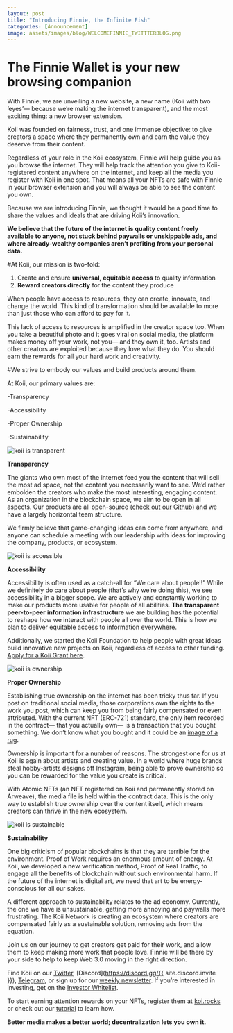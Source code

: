 ```yaml
---
layout: post
title: "Introducing Finnie, the Infinite Fish"
categories: [Announcement]
image: assets/images/blog/WELCOMEFINNIE_TWITTTERBLOG.png
---
```


# The Finnie Wallet is your new browsing companion

With Finnie, we are unveiling a new website, a new name (Koii with two ‘eyes’— because we’re making the internet transparent), and the most exciting thing: a new browser extension.

Koii was founded on fairness, trust, and one immense objective: to give creators a space where they permanently own and earn the value they deserve from their content.

Regardless of your role in the Koii ecosystem, Finnie will help guide you as you browse the internet. They will help track the attention you give to Koii-registered content anywhere on the internet, and keep all the media you register with Koii in one spot. That means all your NFTs are safe with Finnie in your browser extension and you will always be able to see the content you own.

Because we are introducing Finnie, we thought it would be a good time to share the values and ideals that are driving Koii’s innovation.

**We believe that the future of the internet is quality content freely available to anyone, not stuck behind paywalls or unskippable ads, and where already-wealthy companies aren’t profiting from your personal data.**

#At Koii, our mission is two-fold:

1. Create and ensure **universal, equitable access** to quality information
2. **Reward creators directly** for the content they produce

When people have access to resources, they can create, innovate, and change the world. This kind of transformation should be available to more than just those who can afford to pay for it.

This lack of access to resources is amplified in the creator space too. When you take a beautiful photo and it goes viral on social media, the platform makes money off your work, not you— and they own it, too. Artists and other creators are exploited because they love what they do. You should earn the rewards for all your hard work and creativity.

#We strive to embody our values and build products around them.

At Koii, our primary values are:

-Transparency

-Accessibility

-Proper Ownership

-Sustainability

![koii is transparent](/assets/images/blog/Transparent.png)

**Transparency**

The giants who own most of the internet feed you the content that will sell the most ad space, not the content you necessarily want to see. We’d rather embolden the creators who make the most interesting, engaging content. As an organization in the blockchain space, we aim to be open in all aspects. Our products are all open-source ([check out our Github](https://github.com/koii-network/)) and we have a largely horizontal team structure.

We firmly believe that game-changing ideas can come from anywhere, and anyone can schedule a meeting with our leadership with ideas for improving the company, products, or ecosystem.

![koii is accessible](/assets/images/blog/Accessible.png)

**Accessibility**

Accessibility is often used as a catch-all for “We care about people!!” While we definitely do care about people (that’s why we’re doing this), we see accessibility in a bigger scope. We are actively and constantly working to make our products more usable for people of all abilities. **The transparent peer-to-peer information infrastructure** we are building has the potential to reshape how we interact with people all over the world. This is how we plan to deliver equitable access to information everywhere.

Additionally, we started the Koii Foundation to help people with great ideas build innovative new projects on Koii, regardless of access to other funding. [Apply for a Koii Grant here](https://docs.google.com/forms/d/e/1FAIpQLSeC9Qyc4lQrKSW6_92knIE_Ko7Kd_z5g1thT0FFD0qsD7HwVw/viewform).

![koii is ownership](/assets/images/blog/ownership.png)

**Proper Ownership**

Establishing true ownership on the internet has been tricky thus far. If you post on traditional social media, those corporations own the rights to the work you post, which can keep you from being fairly compensated or even attributed. With the current NFT (ERC-721) standard, the only item recorded in the contract— that you actually own— is a transaction that you bought something. We don’t know what you bought and it could be an [image of a rug](https://cointelegraph.com/news/opensea-collector-pulls-the-rug-on-nfts-to-highlight-arbitrary-value).

Ownership is important for a number of reasons. The strongest one for us at Koii is again about artists and creating value. In a world where huge brands steal hobby-artists designs off Instagram, being able to prove ownership so you can be rewarded for the value you create is critical.

With Atomic NFTs (an NFT registered on Koii and permanently stored on Arweave), the media file is held within the contract data. This is the only way to establish true ownership over the content itself, which means creators can thrive in the new ecosystem.

![koii is sustainable](/assets/images/blog/sustainable.png)

**Sustainability**

One big criticism of popular blockchains is that they are terrible for the environment. Proof of Work requires an enormous amount of energy. At Koii, we developed a new verification method, Proof of Real Traffic, to engage all the benefits of blockchain without such environmental harm. If the future of the internet is digital art, we need that art to be energy-conscious for all our sakes.

A different approach to sustainability relates to the ad economy. Currently, the one we have is unsustainable, getting more annoying and paywalls more frustrating. The Koii Network is creating an ecosystem where creators are compensated fairly as a sustainable solution, removing ads from the equation.

Join us on our journey to get creators get paid for their work, and allow them to keep making more work that people love. Finnie will be there by your side to help to keep Web 3.0 moving in the right direction.

Find Koii on our [Twitter](https://twitter.com/koii_network), [Discord](https://discord.gg/{{ site.discord.invite }}), [Telegram](https://t.me/joinchat/OEHs_8T9-8ZhZmU5), or sign up for our [weekly newsletter](https://bit.ly/3oni4VL). If you’re interested in investing, get on the [Investor Whitelist](https://docs.google.com/forms/d/e/1FAIpQLSd2SmUm8pr6RN4hGk1nSM_LsZyUQmxQhoRXE9lrt-oNRn0xHg/viewform?usp=sf_link).

To start earning attention rewards on your NFTs, register them at [koi.rocks](https://www.koii.network) or check out our [tutorial](https://blog.openkoi.com/An-Arweave-faucet-tutorial/) to learn how.

**Better media makes a better world; decentralization lets you own it.**
